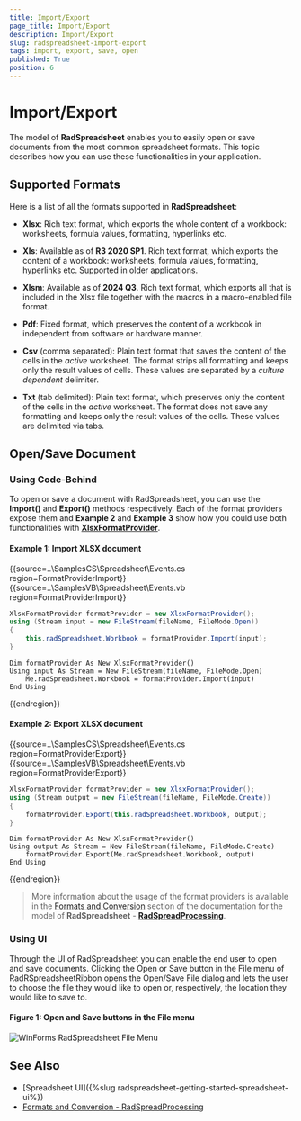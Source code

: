 ```yaml
---
title: Import/Export
page_title: Import/Export
description: Import/Export
slug: radspreadsheet-import-export
tags: import, export, save, open
published: True
position: 6
---
```


# Import/Export


The model of **RadSpreadsheet** enables you to easily open or save documents from the most common spreadsheet formats. This topic describes how you can use these functionalities in your application.

## Supported Formats

Here is a list of all the formats supported in **RadSpreadsheet**:

* **Xlsx**: Rich text format, which exports the whole content of a workbook: worksheets, formula values, formatting, hyperlinks etc.

* **Xls**: Available as of **R3 2020 SP1**. Rich text format, which exports the content of a workbook: worksheets, formula values, formatting, hyperlinks etc. Supported in older applications.

* **Xlsm**: Available as of **2024 Q3**. Rich text format, which exports all that is included in the Xlsx file together with the macros in a macro-enabled file format.

* **Pdf**: Fixed format, which preserves the content of a workbook in independent from software or hardware manner.

* **Csv** (comma separated): Plain text format that saves the content of the cells in the *active* worksheet. The format strips all formatting and keeps only the result values of cells. These values are separated by a *culture dependent* delimiter.

* **Txt** (tab delimited): Plain text format, which preserves only the content of the cells in the *active* worksheet. The format does not save any formatting and keeps only the result values of the cells. These values are delimited via tabs.

## Open/Save Document

### Using Code-Behind

To open or save a document with RadSpreadsheet, you can use the **Import()** and **Export()** methods respectively. Each of the format providers expose them and **Example 2** and **Example 3** show how you could use both functionalities with [**XlsxFormatProvider**](https://docs.telerik.com/devtools/document-processing/libraries/radspreadprocessing/formats-and-conversion/xlsx/xlsxformatprovider). 


#### Example 1: Import XLSX document

{{source=..\SamplesCS\Spreadsheet\Events.cs region=FormatProviderImport}} 
{{source=..\SamplesVB\Spreadsheet\Events.vb region=FormatProviderImport}}

````C#
XlsxFormatProvider formatProvider = new XlsxFormatProvider();
using (Stream input = new FileStream(fileName, FileMode.Open))
{
    this.radSpreadsheet.Workbook = formatProvider.Import(input);
}

````
````VB.NET
Dim formatProvider As New XlsxFormatProvider()
Using input As Stream = New FileStream(fileName, FileMode.Open)
    Me.radSpreadsheet.Workbook = formatProvider.Import(input)
End Using

```` 

 
{{endregion}} 

#### Example 2: Export XLSX document
 
{{source=..\SamplesCS\Spreadsheet\Events.cs region=FormatProviderExport}} 
{{source=..\SamplesVB\Spreadsheet\Events.vb region=FormatProviderExport}}

````C#
XlsxFormatProvider formatProvider = new XlsxFormatProvider();
using (Stream output = new FileStream(fileName, FileMode.Create))
{
    formatProvider.Export(this.radSpreadsheet.Workbook, output);
}

````
````VB.NET
Dim formatProvider As New XlsxFormatProvider()
Using output As Stream = New FileStream(fileName, FileMode.Create)
    formatProvider.Export(Me.radSpreadsheet.Workbook, output)
End Using

```` 

 
{{endregion}} 


>More information about the usage of the format providers is available in the [Formats and Conversion](https://docs.telerik.com/devtools/document-processing/libraries/radspreadprocessing/formats-and-conversion/general-information) section of the documentation for the model of **RadSpreadsheet** - [**RadSpreadProcessing**](https://docs.telerik.com/devtools/document-processing/libraries/radspreadprocessing/overview).

### Using UI

Through the UI of RadSpreadsheet you can enable the end user to open and save documents. Clicking the Open or Save button in the File menu of RadRSpreadsheetRibbon opens the Open/Save File dialog and lets the user to choose the file they would like to open or, respectively, the location they would like to save to.

#### Figure 1: Open and Save buttons in the File menu

![WinForms RadSpreadsheet File Menu](images/RadSpreadsheet_ImportExport_01.png)


## See Also

* [Spreadsheet UI]({%slug radspreadsheet-getting-started-spreadsheet-ui%})
* [Formats and Conversion - RadSpreadProcessing](https://docs.telerik.com/devtools/document-processing/libraries/radspreadprocessing/formats-and-conversion/general-information)
